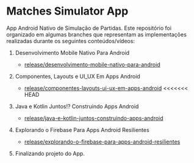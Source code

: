 # Matches Simulator App
App Android Nativo de Simulação de Partidas. Este repositório foi organizado em algumas branches que representam as implementações realizadas durante os seguintes conteúdos/vídeos:


1. Desenvolvimento Mobile Nativo Para Android
   - [release/desenvolvimento-mobile-nativo-para-android](https://github.com/Gilberto-Rocha/matches-simulator-app/tree/release/desenvolvimento-mobile-nativo-para-android)
   
1. Componentes, Layouts e UI_UX Em Apps Android
   - [release/componentes-layouts-ui-ux-em-apps-android](https://github.com/Gilberto-Rocha/matches-simulator-app/tree/release/componentes-layouts-ui-ux-em-apps-android)
<<<<<<< HEAD

1. Java e Kotlin Juntos!? Construindo Apps Android
    - [release/java-e-kotlin-juntos-construindo-apps-android](https://github.com/Gilberto-Rocha/matches-simulator-app/tree/release/java-e-kotlin-juntos-construindo-apps-android)
1. Explorando o Firebase Para Apps Android Resilientes
    - [release/explorando-o-firebase-para-apps-android-resilientes](https://github.com/Gilberto-Rocha/matches-simulator-app/tree/release/explorando-o-firebase-para-apps-android-resilientes)
1. Finalizando projeto do App.

